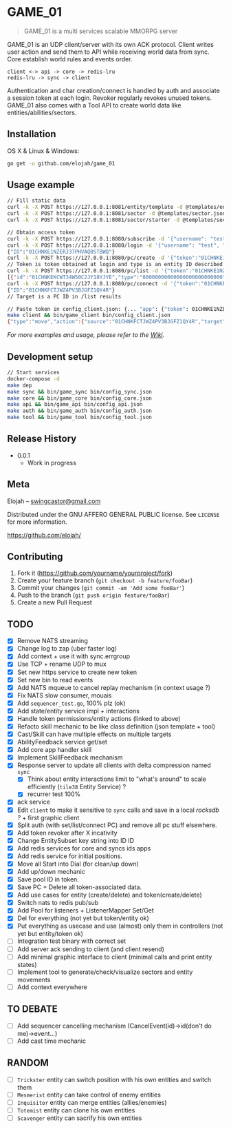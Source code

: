 # GAME_01
> GAME_01 is a multi services scalable MMORPG server

GAME_01 is an UDP client/server with its own ACK protocol. Client writes user action and send them to API while receiving world data from sync. Core establish world rules and events order.
```
client <-> api -> core -> redis-lru
redis-lru -> sync -> client
```
Authentication and char creation/connect is handled by auth and associate a session token at each login.
Revoker regularly revokes unused tokens.
GAME_01 also comes with a Tool API to create world data like entities/abilities/sectors.

## Installation

OS X & Linux & Windows:

```sh
go get -u github.com/elojah/game_01
```

## Usage example

```sh
// Fill static data
curl -k -X POST https://127.0.0.1:8081/entity/template -d @templates/entity_templates.json
curl -k -X POST https://127.0.0.1:8081/sector -d @templates/sector.json
curl -k -X POST https://127.0.0.1:8081/sector/starter -d @templates/sector_starter.json

// Obtain access token
curl -k -X POST https://127.0.0.1:8080/subscribe -d '{"username": "test", "password": "test"}'
curl -k -X POST https://127.0.0.1:8080/login -d '{"username": "test", "password": "test"}'
{"ID":"01CHNKE1NZERJ37PHVAQ0STBWQ"}
curl -k -X POST https://127.0.0.1:8080/pc/create -d '{"token":"01CHNKE1NZERJ37PHVAQ0STBWQ","type":"01CE3J5ASXJSVC405QTES4M221"}'
// Token is token obtained at login and type is an entity ID described in templates/entity_templates.json.
curl -k -X POST https://127.0.0.1:8080/pc/list -d '{"token":"01CHNKE1NZERJ37PHVAQ0STBWQ"}'
[{"id":"01CHNKEKCWT34W50C2JY18YJYE","type":"00000000000000000000000000","name":"mesmerist","hp":150,"mp":250,"position":{"Coord":{"x":39.19956060954395,"y":37.77876652333657,"z":36.315239570760646},"SectorID":"01CF001HTBA3CDR1ERJ6RF183A"}}]
curl -k -X POST https://127.0.0.1:8080/pc/connect -d '{"token":"01CHNKE1NZERJ37PHVAQ0STBWQ","target":"01CHNKEKCWT34W50C2JY18YJYE"}'
{"ID":"01CHNKFCTJWZ4PV3BJGFZ1QY4R"}
// Target is a PC ID in /list results

// Paste token in config_client.json: {... "app": {"token": 01CHNKE1NZERJ37PHVAQ0STBWQ,...}}
make client && bin/game_client bin/config_client.json
{"type":"move","action":{"source":"01CHNKFCTJWZ4PV3BJGFZ1QY4R","target":"01CHNKFCTJWZ4PV3BJGFZ1QY4R","position":{"X":94.0164,"Y":80.5287,"Z":70.7539}}}
```

_For more examples and usage, please refer to the [Wiki][wiki]._

## Development setup

```sh
// Start services
docker-compose -d
make dep
make sync && bin/game_sync bin/config_sync.json
make core && bin/game_core bin/config_core.json
make api && bin/game_api bin/config_api.json
make auth && bin/game_auth bin/config_auth.json
make tool && bin/game_tool bin/config_tool.json
```

## Release History

* 0.0.1
    * Work in progress

## Meta

Elojah – swingcastor@gmail.com

Distributed under the GNU AFFERO GENERAL PUBLIC license. See ``LICENSE`` for more information.

https://github.com/elojah/

## Contributing

1. Fork it (<https://github.com/yourname/yourproject/fork>)
2. Create your feature branch (`git checkout -b feature/fooBar`)
3. Commit your changes (`git commit -am 'Add some fooBar'`)
4. Push to the branch (`git push origin feature/fooBar`)
5. Create a new Pull Request

<!-- Markdown link & img dfn's -->
[travis-image]: __
[travis-url]: __
[wiki]: https://github.com/yourname/yourproject/wiki

## TODO
- [x] Remove NATS streaming
- [x] Change log to zap (uber faster log)
- [x] Add context + use it with sync.errgroup
- [x] Use TCP + rename UDP to mux
- [x] Set new https service to create new token
- [x] Set new bin to read events
- [x] Add NATS mqueue to cancel replay mechanism (in context usage ?)
- [x] Fix NATS slow consumer, mouais
- [x] Add `sequencer_test.go`, 100% plz (ok)
- [x] Add state/entity service impl + interactions
- [x] Handle token permissions/entity actions (linked to above)
- [x] Refacto skill mechanic to be like class definition (json template + tool)
- [x] Cast/Skill can have multiple effects on multiple targets
- [x] AbilityFeedback service get/set
- [x] Add core app handler skill
- [x] Implement SkillFeedback mechanism
- [x] Response server to update all clients with delta compression named `sync`
    + [x] Think about entity interactions limit to "what's around" to scale efficiently (`tile38` Entity Service) ?
    + [x] recurrer test 100%
- [x] ack service
- [x] Edit `client` to make it sensitive to `sync` calls and save in a local *rocksdb ?* + first graphic client
- [x] Split auth (with set/list/connect PC) and remove all pc stuff elsewhere.
- [x] Add token revoker after X incativity
- [x] Change EntitySubset key string into ID ID
- [x] Add redis services for core and syncs ids apps
- [x] Add redis service for initial positions.
- [x] Move all Start into Dial (for clean/up down)
- [x] Add up/down mechanic
- [x] Save pool ID in token.
- [x] Save PC + Delete all token-associated data.
- [x] Add use cases for entity (create/delete) and token(create/delete)
- [x] Switch nats to redis pub/sub
- [x] Add Pool for listeners + ListenerMapper Set/Get
- [x] Del for everything (not yet but token/entity ok)
- [x] Put everything as usecase and use (almost) only them in controllers (not yet but entity/token ok)
- [ ] Integration test binary with correct set
- [ ] Add server ack sending to client (and client resend)
- [ ] Add minimal graphic interface to client (minimal calls and print entity states)
- [ ] Implement tool to generate/check/visualize sectors and entity movements
- [ ] Add context everywhere

## TO DEBATE
- [ ] Add sequencer cancelling mechanism (CancelEvent(id)->id(don't do me)->event...)
- [ ] Add cast time mechanic

## RANDOM
- [ ] `Trickster` entity can switch position with his own entities and switch them
- [ ] `Mesmerist` entity can take control of enemy entities
- [ ] `Inquisitor` entity can merge entities (allies/enemies)
- [ ] `Totemist` entity can clone his own entities
- [ ] `Scavenger` entity can sacrify his own entities
